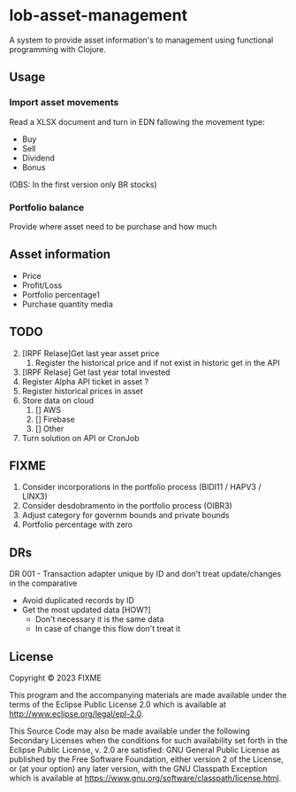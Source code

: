 # lob-asset-management

A system to provide asset information's to management using functional programming with Clojure.

## Usage

### Import asset movements

Read a XLSX document and turn in EDN fallowing the movement type:

 - Buy
 - Sell
 - Dividend
 - Bonus

(OBS: In the first version only BR stocks)

### Portfolio balance

Provide where asset need to be purchase and how much

## Asset information

- Price
- Profit/Loss
- Portfolio percentage1
- Purchase quantity media

## TODO

2. [IRPF Relase]Get last year asset price
   1. Register the historical price and if not exist in historic get in the API
3. [IRPF Relase] Get last year total invested
5. Register Alpha API ticket in asset ?
6. Register historical prices in asset
7. Store data on cloud
   1. [] AWS
   2. [] Firebase
   3. [] Other
8. Turn solution on API or CronJob

## FIXME
1. Consider incorporations in the portfolio process (BIDI11 / HAPV3 / LINX3)
2. Consider desdobramento in the portfolio process (OIBR3)
3. Adjust category for governm bounds and private bounds
4. Portfolio percentage with zero

## DRs

DR 001 - Transaction adapter unique by ID and don't treat update/changes in the comparative
  - Avoid duplicated records by ID
  - Get the most updated data [HOW?]
    - Don't necessary it is the same data 
    - In case of change this flow don't treat it

## License

Copyright © 2023 FIXME

This program and the accompanying materials are made available under the
terms of the Eclipse Public License 2.0 which is available at
http://www.eclipse.org/legal/epl-2.0.

This Source Code may also be made available under the following Secondary
Licenses when the conditions for such availability set forth in the Eclipse
Public License, v. 2.0 are satisfied: GNU General Public License as published by
the Free Software Foundation, either version 2 of the License, or (at your
option) any later version, with the GNU Classpath Exception which is available
at https://www.gnu.org/software/classpath/license.html.
